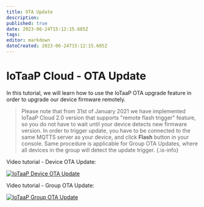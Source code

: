 ```yaml
---
title: OTA Update
description: 
published: true
date: 2023-06-24T15:12:15.685Z
tags: 
editor: markdown
dateCreated: 2023-06-24T15:12:15.685Z
---
```


# IoTaaP Cloud - OTA Update

In this tutorial, we will learn how to use the IoTaaP OTA upgrade feature in order to upgrade our device firmware remotely.

> Please note that from 31st of January 2021 we have implemented IoTaaP Cloud 2.0 version that supports "remote flash trigger" feature, so you do not have to wait until your device detects new firmware version. In order to trigger update, you have to be connected to the same MQTTS server as your device, and click **Flash** button in your console. Same procedure is applicable for Group OTA Updates, where all devices in the group will detect the update trigger.
{.is-info}


Video tutorial - Device OTA Update:

[![IoTaaP Device OTA Update](http://img.youtube.com/vi/vB9ZZfBHFmw/0.jpg)](http://www.youtube.com/watch?v=vB9ZZfBHFmw "IoTaaP Device OTA Update")


Video tutorial - Group OTA Update:

[![IoTaaP Group OTA Update](http://img.youtube.com/vi/hwBVqwFlE6k/0.jpg)](http://www.youtube.com/watch?v=hwBVqwFlE6k "IoTaaP Group OTA Update")